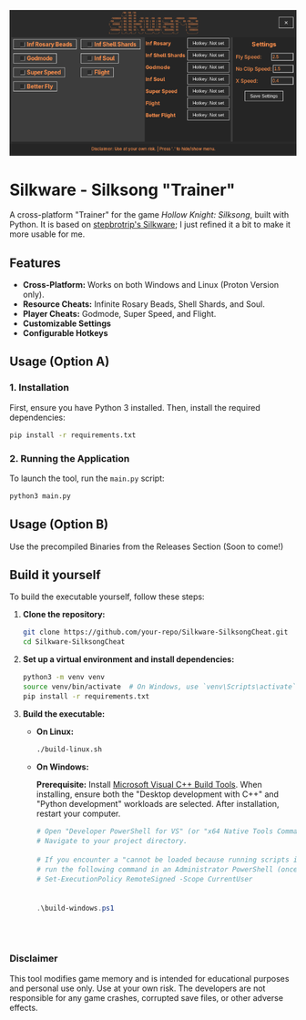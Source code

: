 
![GUI Screenshot](assets/GUI.png)

# Silkware - Silksong "Trainer"

A cross-platform "Trainer" for the game *Hollow Knight: Silksong*, built with Python. It is based on [stepbrotrip's Silkware](https://github.com/stepbrotrip/Silkware-SilksongCheat); I just refined it a bit to make it more usable for me.




## Features

- **Cross-Platform:** Works on both Windows and Linux (Proton Version only).
- **Resource Cheats:** Infinite Rosary Beads, Shell Shards, and Soul.
- **Player Cheats:** Godmode, Super Speed, and Flight.
- **Customizable Settings** 
- **Configurable Hotkeys** 

## Usage (Option A)

### 1. Installation

First, ensure you have Python 3 installed. Then, install the required dependencies:

```sh
pip install -r requirements.txt
```

### 2. Running the Application

To launch the tool, run the `main.py` script:

```sh
python3 main.py
```

## Usage (Option B)


Use the precompiled Binaries from the Releases Section (Soon to come!)

## Build it yourself

To build the executable yourself, follow these steps:

1.  **Clone the repository:**

    ```sh
    git clone https://github.com/your-repo/Silkware-SilksongCheat.git
    cd Silkware-SilksongCheat
    ```

2.  **Set up a virtual environment and install dependencies:**

    ```sh
    python3 -m venv venv
    source venv/bin/activate  # On Windows, use `venv\Scripts\activate`
    pip install -r requirements.txt
    ```

3.  **Build the executable:**

    *   **On Linux:**

        ```sh
        ./build-linux.sh
        ```

    *   **On Windows:**

        **Prerequisite:** Install [Microsoft Visual C++ Build Tools](https://visualstudio.microsoft.com/visual-cpp-build-tools/). When installing, ensure both the "Desktop development with C++" and "Python development" workloads are selected. After installation, restart your computer.

        ```powershell
        # Open "Developer PowerShell for VS" (or "x64 Native Tools Command Prompt for VS") from your Start Menu.
        # Navigate to your project directory.

        # If you encounter a "cannot be loaded because running scripts is disabled on this system" error,
        # run the following command in an Administrator PowerShell (once per user):
        # Set-ExecutionPolicy RemoteSigned -Scope CurrentUser

        
        .\build-windows.ps1 
      
        ```


</br>

### Disclaimer

This tool modifies game memory and is intended for educational purposes and personal use only. Use at your own risk. The developers are not responsible for any game crashes, corrupted save files, or other adverse effects.
